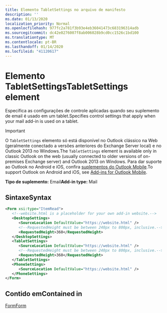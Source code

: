 ```yaml
---
title: Elemento TabletSettings no arquivo de manifesto
description: ''
ms.date: 01/13/2020
localization_priority: Normal
ms.openlocfilehash: 977fc2a781f3b93e4eb36041473c683196314adb
ms.sourcegitcommit: dc42e0276007f8ab006028b9cd0cc1526c1bd100
ms.translationtype: MT
ms.contentlocale: pt-BR
ms.lasthandoff: 01/14/2020
ms.locfileid: "41120617"
---
```

# <a name="tabletsettings-element"></a><span data-ttu-id="8c23f-102">Elemento TabletSettings</span><span class="sxs-lookup"><span data-stu-id="8c23f-102">TabletSettings element</span></span>

<span data-ttu-id="8c23f-103">Especifica as configurações de controle aplicadas quando seu suplemento de email é usado em um tablet.</span><span class="sxs-lookup"><span data-stu-id="8c23f-103">Specifies control settings that apply when your mail add-in is used on a tablet.</span></span>

> [!IMPORTANT]
> <span data-ttu-id="8c23f-104">O `TabletSettings` elemento só está disponível no Outlook clássico na Web (geralmente conectado a versões anteriores do Exchange Server local) e no Outlook 2013 no Windows.</span><span class="sxs-lookup"><span data-stu-id="8c23f-104">The `TabletSettings` element is available only in classic Outlook on the web (usually connected to older versions of on-premises Exchange server) and Outlook 2013 on Windows.</span></span> <span data-ttu-id="8c23f-105">Para dar suporte ao Outlook no Android e iOS, confira [suplementos do Outlook Mobile](/outlook/add-ins/outlook-mobile-addins).</span><span class="sxs-lookup"><span data-stu-id="8c23f-105">To support Outlook on Android and iOS, see [Add-ins for Outlook Mobile](/outlook/add-ins/outlook-mobile-addins).</span></span>

<span data-ttu-id="8c23f-106">**Tipo de suplemento:** Email</span><span class="sxs-lookup"><span data-stu-id="8c23f-106">**Add-in type:** Mail</span></span>

## <a name="syntax"></a><span data-ttu-id="8c23f-107">Sintaxe</span><span class="sxs-lookup"><span data-stu-id="8c23f-107">Syntax</span></span>

```XML
<Form xsi:type="ItemRead">
   <!--website.html is a placeholder for your own add-in website.-->
   <DesktopSettings>
      <SourceLocation DefaultValue="https://website.html" />
      <!--RequestedHeight must be between 240px to 800px, inclusive.-->
      <RequestedHeight>360</RequestedHeight>
   </DesktopSettings>
   <TabletSettings>
      <SourceLocation DefaultValue="https://website.html" />
      <!--RequestedHeight must be between 240px to 800px, inclusive.-->
      <RequestedHeight>360</RequestedHeight>
   </TabletSettings>
   <PhoneSettings>
      <SourceLocation DefaultValue="https://website.html" />
   </PhoneSettings>
</Form>
```

## <a name="contained-in"></a><span data-ttu-id="8c23f-108">Contido em</span><span class="sxs-lookup"><span data-stu-id="8c23f-108">Contained in</span></span>

[<span data-ttu-id="8c23f-109">Form</span><span class="sxs-lookup"><span data-stu-id="8c23f-109">Form</span></span>](form.md)

